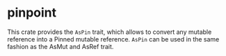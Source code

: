 # pinpoint

This crate provides the `AsPin` trait, which allows to convert any mutable reference into a Pinned mutable reference.
`AsPin` can be used in the same fashion as the AsMut and AsRef trait.